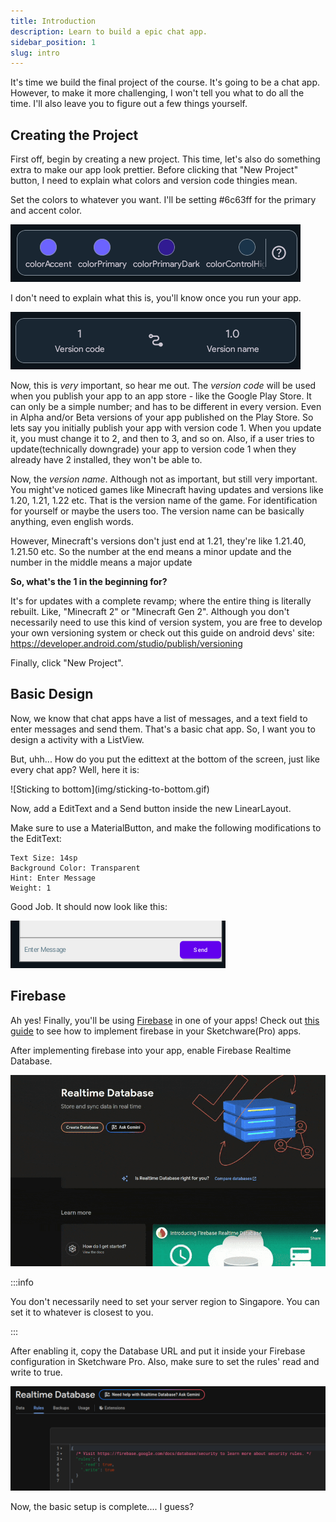 ```yaml
---
title: Introduction
description: Learn to build a epic chat app.
sidebar_position: 1
slug: intro
---
```


It's time we build the final project of the course. It's going to be a chat app.
However, to make it more challenging, I won't tell you what to do all the time. I'll also leave you to figure out a few things yourself.

## Creating the Project

First off, begin by creating a new project. This time, let's also do something extra to make our app look prettier. Before clicking that "New Project" button, I need to explain what colors and version code thingies mean.

Set the colors to whatever you want. I'll be setting #6c63ff for the primary and accent color.

![Colors](img/image.png)

I don't need to explain what this is, you'll know once you run your app.

![Versions](img/version.png)

Now, this is *very* important, so hear me out. The *version code* will be used when you publish your app to an app store - like the Google Play Store. It can only be a simple number; and has to be different in every version. Even in Alpha and/or Beta versions of your app published on the Play Store.
So lets say you initially publish your app with version code 1. When you update it, you must change it to 2, and then to 3, and so on. Also, if a user tries to update(technically downgrade) your app to version code 1 when they already have 2 installed, they won't be able to.

Now, the *version name*. Although not as important, but still very important.
You might've noticed games like Minecraft having updates and versions like 1.20, 1.21, 1.22 etc.
That is the version name of the game. For identification for yourself or maybe the users too. The version name can be basically anything, even english words.

However, Minecraft's versions don't just end at 1.21, they're like 1.21.40, 1.21.50 etc.
So the number at the end means a minor update and the number in the middle means a major update

**So, what's the 1 in the beginning for?**

It's for updates with a complete revamp; where the entire thing is literally rebuilt. Like, "Minecraft 2" or "Minecraft Gen 2".
Although you don't necessarily need to use this kind of version system, you are free to develop your own versioning system or check out this guide on android devs' site: https://developer.android.com/studio/publish/versioning

Finally, click "New Project".

## Basic Design
Now, we know that chat apps have a list of messages, and a text field to enter messages and send them.
That's a basic chat app. So, I want you to design a activity with a ListView.

But, uhh... How do you put the edittext at the bottom of the screen, just like every chat app? Well, here it is:

<div class="screenshot">
![Sticking to bottom](img/sticking-to-bottom.gif)
</div>

Now, add a EditText and a Send button inside the new LinearLayout.

Make sure to use a MaterialButton, and make the following modifications to the EditText:
```
Text Size: 14sp
Background Color: Transparent
Hint: Enter Message
Weight: 1
```

Good Job. It should now look like this:

![message box](img/mb.png)

## Firebase

Ah yes! Finally, you'll be using [Firebase](https://firebase.google.com) in one of your apps!
Check out [this guide](/docs/components/Google/Firebase/connect-to-firebase) to see how to implement firebase in your Sketchware(Pro) apps.

After implementing firebase into your app, enable Firebase Realtime Database.

![Realtime Database](img/rdb.gif)

:::info

You don't necessarily need to set your server region to Singapore. You can set it to whatever is closest to you.

:::

After enabling it, copy the Database URL and put it inside your Firebase configuration in Sketchware Pro. Also, make sure to set the rules' read and write to true.

![Rules](img/rules.png)

Now, the basic setup is complete.... I guess?